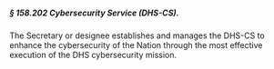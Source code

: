 ##### § 158.202 Cybersecurity Service (DHS-CS). #####

The Secretary or designee establishes and manages the DHS-CS to enhance the cybersecurity of the Nation through the most effective execution of the DHS cybersecurity mission.